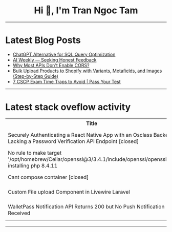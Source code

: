 <h1 align="center">Hi 👋, I'm Tran Ngoc Tam</h1>

---

# Latest Blog Posts 
<!-- BLOG-POST-LIST:START -->
- [ChatGPT Alternative for SQL Query Optimization](https://dev.to/drupaladmin/chatgpt-alternative-for-sql-query-optimization-2mbi)
- [AI Weekly — Seeking Honest Feedback](https://dev.to/pascal_cescato_692b7a8a20/ai-weekly-seeking-honest-feedback-443f)
- [Why Most APIs Don&#39;t Enable CORS?](https://dev.to/reynaldi/why-most-apis-dont-enable-cors-2mp2)
- [Bulk Upload Products to Shopify with Variants, Metafields, and Images &lpar;Step-by-Step Guide&rpar;](https://dev.to/lucy1/bulk-upload-products-to-shopify-with-variants-metafields-and-images-step-by-step-guide-25m1)
- [7 CSCP Exam Time Traps to Avoid | Pass Your Test](https://dev.to/nancy_smith/7-cscp-exam-time-traps-to-avoid-pass-your-test-428o)
<!-- BLOG-POST-LIST:END -->

---

# Latest stack oveflow activity
<table>
  <tr><th>Title</th><th>Link</th></tr>
  <!-- STACKOVERFLOW:START --><tr><td>Securely Authenticating a React Native App with an Osclass Backend Lacking a Password Verification API Endpoint [closed]</td><td>https://stackoverflow.com/questions/79789125/securely-authenticating-a-react-native-app-with-an-osclass-backend-lacking-a-pas</td></tr><tr><td>No rule to make target &#39;/opt/homebrew/Cellar/openssl@3/3.4.1/include/openssl/opensslv.h&#39; installing php 8.4.11</td><td>https://stackoverflow.com/questions/79788800/no-rule-to-make-target-opt-homebrew-cellar-openssl3-3-4-1-include-openssl-ope</td></tr><tr><td>Cant compose container [closed]</td><td>https://stackoverflow.com/questions/79788722/cant-compose-container</td></tr><tr><td>Custom File upload Component in Livewire Laravel</td><td>https://stackoverflow.com/questions/79788458/custom-file-upload-component-in-livewire-laravel</td></tr><tr><td>WalletPass Notification API Returns 200 but No Push Notification Received</td><td>https://stackoverflow.com/questions/79788197/walletpass-notification-api-returns-200-but-no-push-notification-received</td></tr><!-- STACKOVERFLOW:END -->
</table>

---


